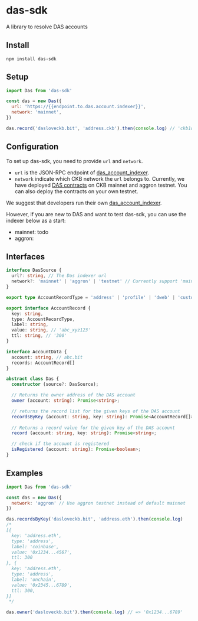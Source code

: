 # das-sdk

A library to resolve DAS accounts

## Install
```shell
npm install das-sdk
```

## Setup
```javascript
import Das from 'das-sdk'

const das = new Das({
  url: 'https://{{endpoint.to.das.account.indexer}}',
  network: 'mainnet',
})

das.record('dasloveckb.bit', 'address.ckb').then(console.log) // 'ckb1q...sfl9k'
```

## Configuration
To set up das-sdk, you need to provide `url` and `network`.  

- `url` is the JSON-RPC endpoint of [das_account_indexer](https://github.com/DeAccountSystems/das_account_indexer).
- `network` indicate which CKB network the `url` belongs to. Currently, we have deployed [DAS contracts](https://github.com/DA-Services/das-contracts) on CKB mainnet and aggron testnet. You can also deploy the contracts on your own testnet.

We suggest that developers run their own [das_account_indexer](https://github.com/DeAccountSystems/das_account_indexer).

However, if you are new to DAS and want to test das-sdk, you can use the indexer below as a start:

- mainnet: todo
- aggron: 


## Interfaces

```typescript
interface DasSource {
  url?: string, // The Das indexer url
  network?: 'mainnet' | 'aggron' | 'testnet' // Currently support 'mainnet' and 'aggron' testnet
}

export type AccountRecordType = 'address' | 'profile' | 'dweb' | 'custom'

export interface AccountRecord {
  key: string,
  type: AccountRecordType,
  label: string,
  value: string, // 'abc_xyz123'
  ttl: string, // '300'
}

interface AccountData {
  account: string, // abc.bit
  records: AccountRecord[]
}

abstract class Das {
  constructor (source?: DasSource);

  // Returns the owner address of the DAS account
  owner (account: string): Promise<string>;

  // returns the record list for the given keys of the DAS account
  recordsByKey (account: string, key: string): Promise<AccountRecord[]>;
  
  // Returns a record value for the given key of the DAS account
  record (account: string, key: string): Promise<string>;

  // check if the account is registered
  isRegistered (account: string): Promise<boolean>;
}
```

## Examples
```javascript
import Das from 'das-sdk'

const das = new Das({
  network: 'aggron' // Use aggron testnet instead of default mainnet
})

das.recordsByKey('dasloveckb.bit', 'address.eth').then(console.log)
/*
[{
  key: 'address.eth',
  type: 'address',
  label: 'coinbase',
  value: '0x1234...4567',
  ttl: 300
}, {
  key: 'address.eth',
  type: 'address',
  label: 'onchain',
  value: '0x2345...6789',
  ttl: 300,
}]
 */

das.owner('dasloveckb.bit').then(console.log) // => '0x1234...6789'
```
